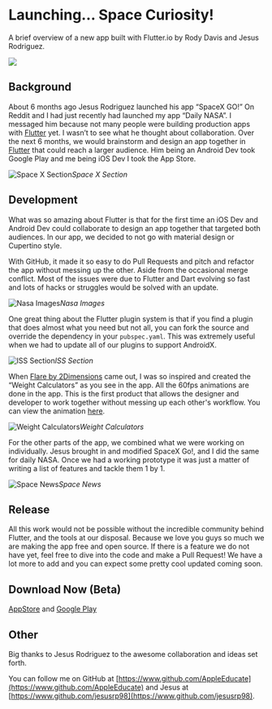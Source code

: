 
# Launching… Space Curiosity!

A brief overview of a new app built with Flutter.io by Rody Davis and Jesus Rodriguez.

![](https://cdn-images-1.medium.com/max/2048/1*gNUBXvQC3iR0O-owMW2UkA.png)

## Background

About 6 months ago Jesus Rodriguez launched his app “SpaceX GO!” On Reddit and I had just recently had launched my app “Daily NASA”. I messaged him because not many people were building production apps with [Flutter](https://flutter.dev/) yet. I wasn’t to see what he thought about collaboration. Over the next 6 months, we would brainstorm and design an app together in [Flutter](https://flutter.dev/) that could reach a larger audience. Him being an Android Dev took Google Play and me being iOS Dev I took the App Store.

![Space X Section](https://cdn-images-1.medium.com/max/2250/1*LfoXL-267Cz34ln-NQ-Sjw.png)*Space X Section*

## Development

What was so amazing about Flutter is that for the first time an iOS Dev and Android Dev could collaborate to design an app together that targeted both audiences. In our app, we decided to not go with material design or Cupertino style.

With GitHub, it made it so easy to do Pull Requests and pitch and refactor the app without messing up the other. Aside from the occasional merge conflict. Most of the issues were due to Flutter and Dart evolving so fast and lots of hacks or struggles would be solved with an update.

![Nasa Images](https://cdn-images-1.medium.com/max/2250/1*lL7q7Y1y2B5RfRtQIkx7BQ.png)*Nasa Images*

One great thing about the Flutter plugin system is that if you find a plugin that does almost what you need but not all, you can fork the source and override the dependency in your `pubspec.yaml`. This was extremely useful when we had to update all of our plugins to support AndroidX.

![ISS Section](https://cdn-images-1.medium.com/max/2250/1*bjiVlo_4tewe7og732YyXA.png)*ISS Section*

When [Flare by 2Dimensions](https://www.2dimensions.com/about-flare) came out, I was so inspired and created the “Weight Calculators” as you see in the app. All the 60fps animations are done in the app. This is the first product that allows the designer and developer to work together without messing up each other's workflow. You can view the animation [here](https://www.2dimensions.com/a/RodyDavis/files/flare/planets).

![Weight Calculators](https://cdn-images-1.medium.com/max/2250/1*LSSXJ9KbTSd_d5NBof7scQ.png)*Weight Calculators*

For the other parts of the app, we combined what we were working on individually. Jesus brought in and modified SpaceX Go!, and I did the same for daily NASA. Once we had a working prototype it was just a matter of writing a list of features and tackle them 1 by 1.

![Space News](https://cdn-images-1.medium.com/max/2250/1*fbFY-sgdwmT2OjLbuvLGfw.png)*Space News*

## Release

All this work would not be possible without the incredible community behind Flutter, and the tools at our disposal. Because we love you guys so much we are making the app free and open source. If there is a feature we do not have yet, feel free to dive into the code and make a Pull Request! We have a lot more to add and you can expect some pretty cool updated coming soon.

## Download Now (Beta)

[AppStore](https://testflight.apple.com/join/uIwSD3Rj) and [Google Play](https://play.google.com/store/apps/details?id=com.chechu.curiosity)

## Other

Big thanks to Jesus Rodriguez to the awesome collaboration and ideas set forth.

You can follow me on GitHub at [https://www.github.com/AppleEducate](https://www.github.com/AppleEducate) and Jesus at [https://www.github.com/jesusrp98](https://www.github.com/jesusrp98).
